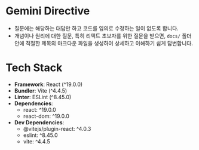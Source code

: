 # Gemini Directive

- 질문에는 해당하는 대답만 하고 코드를 임의로 수정하는 일이 없도록 합니다.
- 개념이나 원리에 대한 질문, 특히 리액트 초보자를 위한 질문을 받으면, `docs/` 폴더 안에 적절한 제목의 마크다운 파일을 생성하여 상세하고 이해하기 쉽게 답변합니다.

# Tech Stack

- **Framework**: React (^19.0.0)
- **Bundler**: Vite (^4.4.5)
- **Linter**: ESLint (^8.45.0)
- **Dependencies**:
  - react: ^19.0.0
  - react-dom: ^19.0.0
- **Dev Dependencies**:
  - @vitejs/plugin-react: ^4.0.3
  - eslint: ^8.45.0
  - vite: ^4.4.5